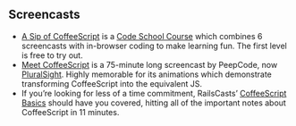 ## Screencasts

*   [A Sip of CoffeeScript](http://coffeescript.codeschool.com/) is a [Code School Course](https://www.codeschool.com) which combines 6 screencasts with in-browser coding to make learning fun. The first level is free to try out.
*   [Meet CoffeeScript](https://www.pluralsight.com/courses/meet-coffeescript) is a 75-minute long screencast by PeepCode, now [PluralSight](https://www.pluralsight.com/). Highly memorable for its animations which demonstrate transforming CoffeeScript into the equivalent JS.
*   If you’re looking for less of a time commitment, RailsCasts’ [CoffeeScript Basics](http://railscasts.com/episodes/267-coffeescript-basics) should have you covered, hitting all of the important notes about CoffeeScript in 11 minutes.
